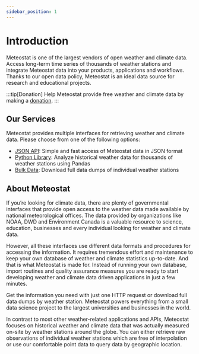 ```yaml
---
sidebar_position: 1
---
```


# Introduction

Meteostat is one of the largest vendors of open weather and climate data. Access long-term time series of thousands of weather stations and integrate Meteostat data into your products, applications and workflows. Thanks to our open data policy, Meteostat is an ideal data source for research and educational projects.

:::tip[Donation]
Help Meteostat provide free weather and climate data by making a [donation](/docs/donate).
:::

## Our Services

Meteostat provides multiple interfaces for retrieving weather and climate data. Please choose from one of the following options:

* [JSON API](/api/): Simple and fast access of Meteostat data in JSON format
* [Python Library](/python/): Analyze historical weather data for thousands of weather stations using Pandas
* [Bulk Data](/bulk/): Download full data dumps of individual weather stations

## About Meteostat

If you’re looking for climate data, there are plenty of governmental interfaces that provide open access to the weather data made available by national meteorological offices. The data provided by organizations like NOAA, DWD and Environment Canada is a valuable resource to science, education, businesses and every individual looking for weather and climate data.

However, all these interfaces use different data formats and procedures for accessing the information. It requires tremendous effort and maintenance to keep your own database of weather and climate statistics up-to-date. And that is what Meteostat is made for. Instead of running your own database, import routines and quality assurance measures you are ready to start developing weather and climate data driven applications in just a few minutes.

Get the information you need with just one HTTP request or download full data dumps by weather station. Meteostat powers everything from a small data science project to the largest universities and businesses in the world.

In contrast to most other weather-related applications and APIs, Meteostat focuses on historical weather and climate data that was actually measured on-site by weather stations around the globe. You can either retrieve raw observations of individual weather stations which are free of interpolation or use our comfortable point data to query data by geographic location.
